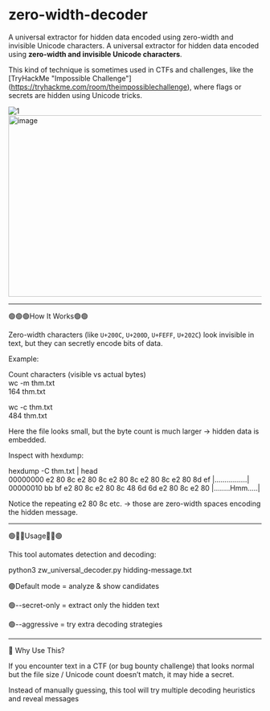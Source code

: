 # zero-width-decoder
A universal extractor for hidden data encoded using zero-width and invisible Unicode characters. A universal extractor for hidden data encoded using **zero-width and invisible Unicode characters**.

This kind of technique is sometimes used in CTFs and challenges, like the [TryHackMe "Impossible Challenge"] (https://tryhackme.com/room/theimpossiblechallenge), where flags or secrets are hidden using Unicode tricks.   

![1](https://github.com/user-attachments/assets/1ad68d0b-96fd-40a2-91fd-0ec38d191e7f)
<img width="1258" height="361" alt="image" src="https://github.com/user-attachments/assets/8f53fdc7-f0e2-4394-933c-e29b852a6bf4" />

--------


🟢🟢🟢How It Works🟢🟢

Zero-width characters (like `U+200C`, `U+200D`, `U+FEFF`, `U+202C`) look invisible in text, but they can secretly encode bits of data.  

Example:

Count characters (visible vs actual bytes)                                                                                                                                                                                 
wc -m thm.txt                                                                                                                                                                                                              
164 thm.txt

wc -c thm.txt                                                                                                                                                                                                              
484 thm.txt


Here the file looks small, but the byte count is much larger → hidden data is embedded.


Inspect with hexdump:

hexdump -C thm.txt | head                                                                                                                                                                                                  
00000000  e2 80 8c e2 80 8c e2 80  8c e2 80 8c e2 80 8d ef  |................|
00000010  bb bf e2 80 8c e2 80 8c  48 6d 6d e2 80 8c e2 80  |........Hmm.....|

Notice the repeating e2 80 8c etc. → those are zero-width spaces encoding the hidden message.

---------------------------

🟢👨👨Usage👨👨🟢

This tool automates detection and decoding:

python3 zw_universal_decoder.py hidding-message.txt

🟢Default mode = analyze & show candidates

🟢--secret-only = extract only the hidden text

🟢--aggressive = try extra decoding strategies

---------------------------

🎯 Why Use This?

If you encounter text in a CTF (or bug bounty challenge) that looks normal but the file size / Unicode count doesn’t match, it may hide a secret.

Instead of manually guessing, this tool will try multiple decoding heuristics and reveal messages
